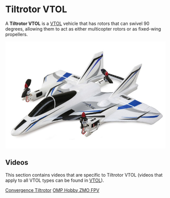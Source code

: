 # Tiltrotor VTOL

A **Tiltrotor VTOL** is a [VTOL](../frames_vtol/index.md) vehicle that has rotors that can swivel 90 degrees, allowing them to act as either multicopter rotors or as fixed-wing propellers.

![Horizon Hobby E-flite Convergence](../../assets/airframes/vtol/eflite_convergence_pixfalcon/hero.jpg)


## Videos

This section contains videos that are specific to Tiltrotor VTOL (videos that apply to all VTOL types can be found in [VTOL](../frames_vtol/index.md)).

[Convergence Tiltrotor](../frames_vtol/vtol_tiltrotor_eflite_convergence_pixfalcon.md)
[OMP Hobby ZMO FPV](../frames_vtol/vtol_tiltrotor_omp_hobby_zmo_fpv.md)

<lite-youtube videoid="E61P2f2WPNU" title="E-flite Convergence Autonomous Mission Flight"/>
